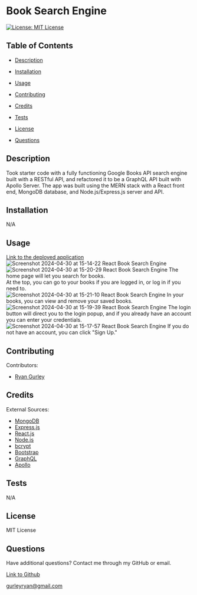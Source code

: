 # Book Search Engine


[![License: MIT License](https://img.shields.io/badge/License-MIT-green.svg)](https://opensource.org/license/mit/)

## Table of Contents

 * [Description](#description)

 * [Installation](#installation)

 * [Usage](#usage)

 * [Contributing](#contributing)

 * [Credits](#credits)

 * [Tests](#tests)

 * [License](#license)

 * [Questions](#questions)

## Description

Took starter code with a fully functioning Google Books API search engine built with a RESTful API, and refactored it to be a GraphQL API built with Apollo Server. The app was built using the MERN stack with a React front end, MongoDB database, and Node.js/Express.js server and API.

## Installation

N/A

## Usage

[Link to the deployed application](https://book-search-engine-kert.onrender.com/) <br />
![Screenshot 2024-04-30 at 15-14-22 React Book Search Engine](https://github.com/gurleyryan/Book-Search-Engine/assets/48134032/1f191c9c-27db-4b8d-9614-5e13adc90c53) <br />
![Screenshot 2024-04-30 at 15-20-29 React Book Search Engine](https://github.com/gurleyryan/Book-Search-Engine/assets/48134032/10146cf7-7f1b-453e-a31b-2737709b59d2)
The home page will let you search for books. <br /> At the top, you can go to your books if you are logged in, or log in if you need to. <br />
![Screenshot 2024-04-30 at 15-21-10 React Book Search Engine](https://github.com/gurleyryan/Book-Search-Engine/assets/48134032/dce42ec1-22a8-45f6-b539-b39832e3ac83)
In your books, you can view and remove your saved books. <br />
![Screenshot 2024-04-30 at 15-19-39 React Book Search Engine](https://github.com/gurleyryan/Book-Search-Engine/assets/48134032/9a3dcaa5-5785-453f-9151-98afa872084f)
The login button will direct you to the login popup, and if you already have an account you can enter your credentials. <br />
![Screenshot 2024-04-30 at 15-17-57 React Book Search Engine](https://github.com/gurleyryan/Book-Search-Engine/assets/48134032/ad948dce-ffa4-4eea-9a64-8c38e4696e08)
If you do not have an account, you can click "Sign Up." 

## Contributing

Contributors: <br />

- [Ryan Gurley](https://github.com/gurleyryan)

## Credits

External Sources: <br />
- [MongoDB]() <br />
- [Express.js](https://www.npmjs.com/package/express) <br />
- [React.js]() <br />
- [Node.js](https://nodejs.org/en) <br />
- [bcrypt]() <br />
- [Bootstrap]() <br />
- [GraphQL]() <br />
- [Apollo]() <br />

## Tests

N/A

## License

MIT License

## Questions

Have additional questions? Contact me through my GitHub or email.

[Link to Github](https://github.com/gurleyryan)

<a href="mailto:gurleyryan@gmail.com">gurleyryan@gmail.com</a>
